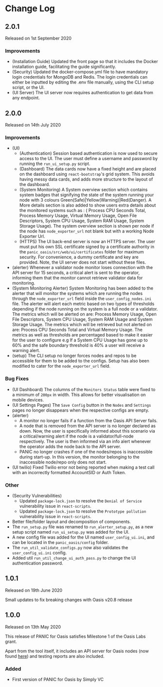 # Change Log

## 2.0.1

Released on 1st September 2020

### Improvements

* (Installation Guide) Updated the front page so that it includes the Docker installation guide, facilitating the guide significantly.
* (Security) Updated the docker-compose.yml file to have mandatory login credentials for MongoDB and Redis. The login credentials can either be inputted by editing the .env file manually, using the CLI setup script, or the UI.
* (UI Server) The UI server now requires authentication to get data from any endpoint.

## 2.0.0

Released on 14th July 2020

### Improvements
* (UI)
    * (Authentication) Session based authentication is now used to secure access to the UI. The user must define a username and password by running the `run_ui_setup.py` script.
    * (Dashboard) The data cards now have a fixed height and are placed on the dashboard using `react-bootstrap`'s grid system. This avoids having messy data cards, and adds more structure to the layout of the dashboard.
    * (System Monitoring) A System overview section which contains system badges that signifying the state of the system running your node with 3 colours Green(Safe)|Yellow(Warning)|Red(Danger). A More details section is also added to show users extra details about the monitored systems such as : ( Process CPU Seconds Total, Process Memory Usage, Virtual Memory Usage, Open File Descriptors, System CPU Usage, System RAM Usage, System Storage Usage). The system overview section is shown per node if the node has `node_exporter_url` not blank but with a working Node Exporter Url.
    * (HTTPS) The UI back-end server is now an HTTPS server. The user must put his own SSL certificate signed by a certificate authority in the `panic_oasis/src/web/ui/certificates` folder for maximum security. For convenience, a dummy certificate and key are provided. Note, the UI server does not start without these files.
* (alerter) Whenever a validator node monitor loses connection with the API server for 15 seconds, a critical alert is sent to the operator, informing them that the monitor cannot retrieve validator data for monitoring.
* (System Monitoring Alerter) System Monitoring has been added to the alerter that will monitor the systems which are running the nodes through the `node_exporter_url` field inside the `user_config_nodes.ini` file. The alerter will alert each metric based on two types of thresholds depending if the node running on the system is a full node or a validator. The metrics which will be alerted on are: Process Memory Usage, Open File Descriptors, System CPU Usage, System RAM Usage and System Storage Usage. The metrics which will be retrieved but not alerted on are: Process CPU Seconds Total and Virtual Memory Usage. The metrics as well as thresholds are percentaged based to make it easier for the user to configure e.g If a System CPU Usage has gone up to 60% and the safe boundary threshold is 40% a user will receive a warning alert.
* (setup) The CLI setup no longer forces nodes and repos to be accessible for them to be added to the configs. Setup has also been modified to cater for the `node_exporter_url` field.

### Bug Fixes

* (UI Dashboard) The columns of the `Monitors Status` table were fixed to a minimum of `200px` in width. This allows for better visualisation on mobile devices.
* (UI Settings Pages) The `Save Config` button in the `Nodes` and `Settings` pages no longer disappears when the respective configs are empty.
* (alerter)
    * A monitor no longer fails if a function from the Oasis API Server fails.
    * A node that is removed from the API server is no longer declared as down. Now, the user is specifically informed about this scenario via a critical/warning alert if the node is a validator/full-node respectively. The user is then informed via an info alert whenever the operator adds the node back to the API server.
    * PANIC no longer crashes if one of the nodes/repos is inaccessible during start-up. In this version, the monitor belonging to the inaccessible node/repo only does not start.
* (UI twilio) Fixed Twilio error not being reported when making a test call with an incorrectly formatted AccountSID or Auth Token.

### Other

* (Security Vulnerabilities)
    * Updated `package-lock.json` to resolve the `Denial of Service` vulnerability issue in `react-scripts`.
    * Updated `package-lock.json` to resolve the `Prototype pollution` vulnerability issue in `react-scripts`.
* Better file/folder layout and decomposition of components.
* The `run_setup.py` file was renamed to `run_alerter_setup.py`, as a new setup script named `run_ui_setup.py` was added for the UI.
* A new config file was added for the UI named `user_config_ui.ini`, and can be located in the `panic_oasis/config` folder.
* The `run_util_validate_configs.py` now also validates the `user_config_ui.ini` config.
* Added util `run_util_change_ui_auth_pass.py` to change the UI authentication password.

## 1.0.1

Released on 19th June 2020

Small updates to fix breaking changes with Oasis v20.8 release

## 1.0.0

Released on 13th May 2020

This release of PANIC for Oasis satisfies Milestone 1 of the Oasis Labs grant.

Apart from the tool itself, it includes an API server for Oasis nodes (now found [here](https://github.com/simplyvc/oasis_api_server)) and testing reports are also included.

### Added

* First version of PANIC for Oasis by Simply VC
